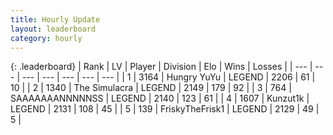 ```yaml
---
title: Hourly Update
layout: leaderboard
category: hourly
---
```


{: .leaderboard}
| Rank | LV | Player | Division | Elo | Wins | Losses |
| --- | --- | --- | --- | --- | --- | --- |
| <span data-change="0">1</span> | 3164 | <span title="ID: 164871">Hungry YuYu</span> | LEGEND | <span data-change="0">2206</span> | <span data-change="0">61</span> | <span data-change="0">10</span> |
| <span data-change="0">2</span> | 1340 | <span title="ID: 366840">The Simulacra</span> | LEGEND | <span data-change="0">2149</span> | <span data-change="0">179</span> | <span data-change="0">92</span> |
| <span data-change="0">3</span> | 764 | <span title="ID: 174294">SAAAAAAANNNNNSS</span> | LEGEND | <span data-change="0">2140</span> | <span data-change="0">123</span> | <span data-change="0">61</span> |
| <span data-change="0">4</span> | 1607 | <span title="ID: 392407">Kunzut1k</span> | LEGEND | <span data-change="0">2131</span> | <span data-change="0">108</span> | <span data-change="0">45</span> |
| <span data-change="0">5</span> | 139 | <span title="ID: 196788">FriskyTheFrisk1</span> | LEGEND | <span data-change="0">2129</span> | <span data-change="0">49</span> | <span data-change="0">5</span> |